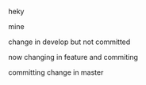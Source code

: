 heky


mine

change
in develop but not committed



now changing in feature and commiting

committing change in master

